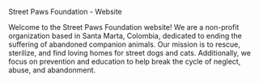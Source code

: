 Street Paws Foundation - Website

Welcome to the Street Paws Foundation website! We are a non-profit organization based in Santa Marta, Colombia, dedicated to ending the suffering of abandoned companion animals. Our mission is to rescue, sterilize, and find loving homes for street dogs and cats. Additionally, we focus on prevention and education to help break the cycle of neglect, abuse, and abandonment.
